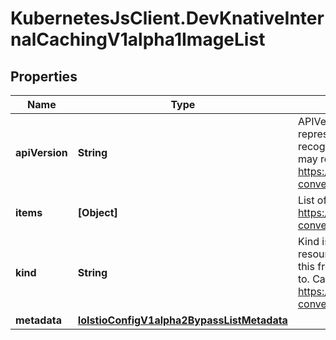 # KubernetesJsClient.DevKnativeInternalCachingV1alpha1ImageList

## Properties
Name | Type | Description | Notes
------------ | ------------- | ------------- | -------------
**apiVersion** | **String** | APIVersion defines the versioned schema of this representation of an object. Servers should convert recognized schemas to the latest internal value, and may reject unrecognized values. More info: https://git.k8s.io/community/contributors/devel/api-conventions.md#resources | [optional] 
**items** | **[Object]** | List of images. More info: https://git.k8s.io/community/contributors/devel/api-conventions.md | 
**kind** | **String** | Kind is a string value representing the REST resource this object represents. Servers may infer this from the endpoint the client submits requests to. Cannot be updated. In CamelCase. More info: https://git.k8s.io/community/contributors/devel/api-conventions.md#types-kinds | [optional] 
**metadata** | [**IoIstioConfigV1alpha2BypassListMetadata**](IoIstioConfigV1alpha2BypassListMetadata.md) |  | [optional] 


